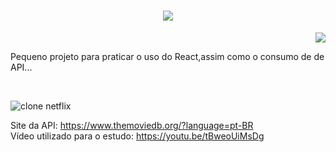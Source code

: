 <h1 align="center">
  <img  src="https://user-images.githubusercontent.com/101990635/180793026-d5c7dc2c-0b62-48e0-884d-619c9fe01241.svg"/>
</h1>

<p align="end">
<img src="http://img.shields.io/static/v1?label=STATUS&message=EM%20DESENVOLVIMENTO&color=GREEN&style=for-the-badge"/>
</p>

<p>Pequeno projeto para praticar o uso do React,assim como o consumo de de API... </p>

</br>

<img>![clone netflix](https://user-images.githubusercontent.com/101990635/180792039-e665d1a3-b0f1-4e8a-baec-d460c4e5c177.png)

 </img>


Site da API: https://www.themoviedb.org/?language=pt-BR </br>
Vídeo utilizado para o estudo: https://youtu.be/tBweoUiMsDg
